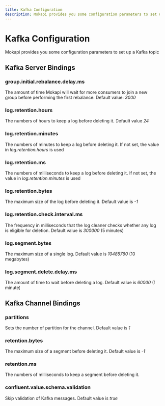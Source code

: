 ```yaml
---
title: Kafka Configuration
description: Mokapi provides you some configuration parameters to set up a Kafka topic
---
```

# Kafka Configuration

Mokapi provides you some configuration parameters to set up a Kafka topic

## Kafka Server Bindings

### group.initial.rebalance.delay.ms
The amount of time Mokapi will wait for more consumers to join a new group before performing the first rebalance. Default value: *3000*

### log.retention.hours
The numbers of hours to keep a log before deleting it. Default value *24*

### log.retention.minutes
The numbers of minutes to keep a log before deleting it. If not set, the value in *log.retention.hours* is used

### log.retention.ms
The numbers of milliseconds to keep a log before deleting it. If not set, the value in *log.retention.minutes* is used

### log.retention.bytes
The maximum size of the log before deleting it. Default value is *-1*

### log.retention.check.interval.ms
The frequency in milliseconds that the log cleaner checks whether any log is eligible for deletion. Default value is *300000* (5 minutes)

### log.segment.bytes
The maximum size of a single log. Default value is *10485760* (10 megabytes)

### log.segment.delete.delay.ms
The amount of time to wait before deleting a log. Default value is *60000* (1 minute)

## Kafka Channel Bindings

### partitions
Sets the number of partition for the channel. Default value is *1*

### retention.bytes
The maximum size of a segment before deleting it. Default value is *-1*

### retention.ms
The numbers of milliseconds to keep a segment before deleting it.

### confluent.value.schema.validation
Skip validation of Kafka messages. Default value is *true*